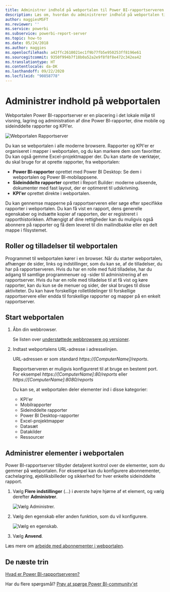```yaml
---
title: Administrer indhold på webportalen til Power BI-rapportserveren
description: Læs om, hvordan du administrerer indhold på webportalen til Power BI-rapportserveren.
author: maggiesMSFT
ms.reviewer: ''
ms.service: powerbi
ms.subservice: powerbi-report-server
ms.topic: how-to
ms.date: 05/24/2018
ms.author: maggies
ms.openlocfilehash: a42ffc2610021ec1f9b77fb5e950253ff8196e61
ms.sourcegitcommit: 9350f994b7f18b0a52a2e9f8f8f8e472c342ea42
ms.translationtype: HT
ms.contentlocale: da-DK
ms.lasthandoff: 09/22/2020
ms.locfileid: "90858778"
---
```

# <a name="manage-content-in-the-web-portal"></a>Administrer indhold på webportalen 
Webportalen Power BI-rapportserver er en placering i det lokale miljø til visning, lagring og administration af dine Power BI-rapporter, dine mobile og sideinddelte rapporter og KPI'er.

![Webportalen Rapportserver](media/getting-around/report-server-web-portal.png)

Du kan se webportalen i alle moderne browsere. Rapporter og KPI'er er organiseret i mapper i webportalen, og du kan markere dem som favoritter. Du kan også gemme Excel-projektmapper der. Du kan starte de værktøjer, du skal bruge for at oprette rapporter, fra webportalen:

* **Power BI-rapporter** oprettet med Power BI Desktop: Se dem i webportalen og Power BI-mobilappsene.
* **Sideinddelte rapporter** oprettet i Report Builder: moderne udseende, dokumenter med fast layout, der er optimeret til udskrivning.
* **KPI'er** oprettet direkte i webportalen.

Du kan gennemse mapperne på rapportserveren eller søge efter specifikke rapporter i webportalen. Du kan få vist en rapport, dens generelle egenskaber og indsætte kopier af rapporten, der er registreret i rapporthistorikken. Afhængigt af dine rettigheder kan du muligvis også abonnere på rapporter og få dem leveret til din mailindbakke eller en delt mappe i filsystemet.

## <a name="web-portal-roles-and-permissions"></a>Roller og tilladelser til webportalen
Programmet til webportalen kører i en browser. Når du starter webportalen, afhænger de sider, links og indstillinger, som du kan se, af de tilladelser, du har på rapportserveren. Hvis du har en rolle med fuld tilladelse, har du adgang til samtlige programmenuer og -sider til administrering af en rapportserver. Hvis du har en rolle med tilladelse til at få vist og køre rapporter, kan du kun se de menuer og sider, der skal bruges til disse aktiviteter. Du kan have forskellige rolletildelinger til forskellige rapportservere eller endda til forskellige rapporter og mapper på en enkelt rapportserver.

## <a name="start-the-web-portal"></a>Start webportalen
1. Åbn din webbrowser.
   
    Se listen over [understøttede webbrowsere og versioner](browser-support.md).
2. Indtast webportalens URL-adresse i adresselinjen.
   
    URL-adressen er som standard <em>https://[ComputerName]/reports</em>.
   
    Rapportserveren er muligvis konfigureret til at bruge en bestemt port. For eksempel <em>https://[ComputerName]:80/reports</em> eller <em>https://[ComputerName]:8080/reports</em>
   
    Du kan se, at webportalen deler elementer ind i disse kategorier:
   
   * KPI'er
   * Mobilrapporter
   * Sideinddelte rapporter
   * Power BI Desktop-rapporter
   * Excel-projektmapper
   * Datasæt
   * Datakilder
   * Ressourcer

## <a name="manage-items-in-the-web-portal"></a>Administrer elementer i webportalen
Power BI-rapportserver tilbyder detaljeret kontrol over de elementer, som du gemmer på webportalen. For eksempel kan du konfigurere abonnementer, cachelagring, øjebliksbilleder og sikkerhed for hver enkelte sideinddelte rapport.

1. Vælg **Flere indstillinger** (...) i øverste højre hjørne af et element, og vælg derefter **Administrer**.
   
    ![Vælg Administrer.](media/getting-around/report-server-web-portal-manage-ellipsis.png)
2. Vælg den egenskab eller anden funktion, som du vil konfigurere.
   
    ![Vælg en egenskab.](media/getting-around/report-server-web-portal-manage-properties.png)
3. Vælg **Anvend**.

Læs mere om [arbejde med abonnementer i webportalen](/sql/reporting-services/working-with-subscriptions-web-portal).

## <a name="next-steps"></a>De næste trin
[Hvad er Power BI-rapportserveren?](get-started.md)

Har du flere spørgsmål? [Prøv at spørge Power BI-community'et](https://community.powerbi.com/)